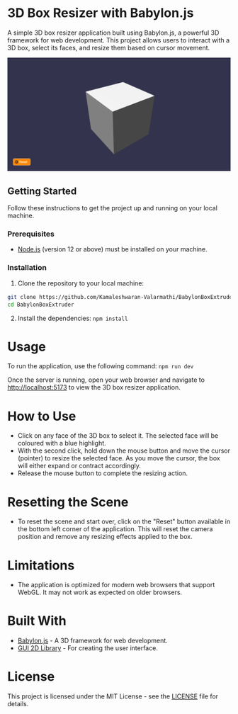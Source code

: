 # 3D Box Resizer with Babylon.js

A simple 3D box resizer application built using Babylon.js, a powerful 3D framework for web development. This project allows users to interact with a 3D box, select its faces, and resize them based on cursor movement.

![3D Box Resizer](https://raw.githubusercontent.com/Kamaleshwaran-Valarmathi/BabylonBoxExtruder/main/assets/screenshot.png)

## Getting Started

Follow these instructions to get the project up and running on your local machine.

### Prerequisites

- [Node.js](https://nodejs.org) (version 12 or above) must be installed on your machine.

### Installation

1. Clone the repository to your local machine:

```bash
git clone https://github.com/Kamaleshwaran-Valarmathi/BabylonBoxExtruder.git
cd BabylonBoxExtruder
```

2.  Install the dependencies:
```npm install```

# Usage
To run the application, use the following command:
```npm run dev```

Once the server is running, open your web browser and navigate to [http://localhost:5173](http://localhost:5173/) to view the 3D box resizer application.

# How to Use
- Click on any face of the 3D box to select it. The selected face will be coloured with a blue highlight.
- With the second click, hold down the mouse button and move the cursor (pointer) to resize the selected face. As you move the cursor, the box will either expand or contract accordingly.
- Release the mouse button to complete the resizing action.

# Resetting the Scene
- To reset the scene and start over, click on the "Reset" button available in the bottom left corner of the application. This will reset the camera position and remove any resizing effects applied to the box.

# Limitations
- The application is optimized for modern web browsers that support WebGL. It may not work as expected on older browsers.

# Built With
- [Babylon.js](https://www.babylonjs.com/) - A 3D framework for web development.
- [GUI 2D Library](https://doc.babylonjs.com/how_to/gui) - For creating the user interface.

# License
This project is licensed under the MIT License - see the [LICENSE](LICENSE) file for details.
